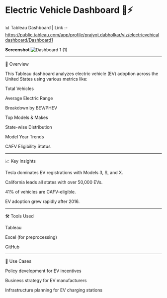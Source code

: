# Electric Vehicle Dashboard 🚗⚡

📊 Tableau Dashboard |
Link :- https://public.tableau.com/app/profile/prajyot.dabholkar/viz/electricvehicaldashboard/Dashboard1

**Screenshot**  ![Dashboard 1 (1)](https://github.com/user-attachments/assets/13e6fa5c-92a1-4c7f-911b-956c244b2c9a)

---

📌 Overview

This Tableau dashboard analyzes electric vehicle (EV) adoption across the United States using various metrics like:

Total Vehicles

Average Electric Range

Breakdown by BEV/PHEV

Top Models & Makes

State-wise Distribution

Model Year Trends

CAFV Eligibility Status

---

📈 Key Insights

Tesla dominates EV registrations with Models 3, S, and X.

California leads all states with over 50,000 EVs.

41% of vehicles are CAFV-eligible.

EV adoption grew rapidly after 2016.



---

🛠 Tools Used

Tableau

Excel (for preprocessing)

GitHub



---

📎 Use Cases

Policy development for EV incentives

Business strategy for EV manufacturers

Infrastructure planning for EV charging stations
